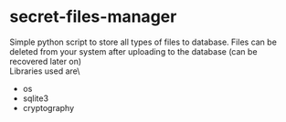 # secret-files-manager
Simple python script to store all types of files to database. Files can be deleted from your system after uploading to the database (can be recovered later on)\
Libraries used are\
  - os
  - sqlite3
  - cryptography
